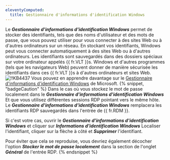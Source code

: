 ```yaml
---
eleventyComputed:
  title: Gestionnaire d'informations d'identification Windows
---
```

Le ***Gestionnaire d'informations d'identification Windows*** permet de stocker des identifiants, tels que des noms d'utilisateur et des mots de passe, que vous pouvez utiliser pour vous connecter à des sites Web ou à d'autres ordinateurs sur un réseau. En stockant vos identifiants, Windows peut vous connecter automatiquement à des sites Web ou à d'autres ordinateurs. Les identifiants sont sauvegardés dans des dossiers spéciaux sur votre ordinateur appelés {{ fr.VLT }}s. Windows et d'autres programmes (tels que les navigateurs Web) peuvent donner de manière sécurisée les identifiants dans ces {{ fr.VLT }}s à d'autres ordinateurs et sites Web.
![!!KB4437](https://cdnweb.devolutions.net/docs/docs_en_kb_KB4437.png)
Vous pouvez en apprendre davantage sur le [Gestionnaire d'informations d'identification Windows](https://msdn.microsoft.com/en-us/library/windows/desktop/aa374792(v=vs.85).aspx) de Microsoft.
{% snippet, "badgeCaution" %}
Dans le cas où vous stockez le mot de passe localement dans le ***Gestionnaire d'informations d'identification Windows*** Et que vous utilisez différentes sessions RDP pointant vers le même hôte. Le ***Gestionnaire d'informations d'identification Windows*** remplacera les identifiants RDP sauvegardés dans l'entrée de {{ fr.RDM }}.

Si c'est votre cas, ouvrir le ***Gestionnaire d'informations d'identification Windows*** et cliquer sur ***Informations d'identification Windows*** Localiser l'identifiant, cliquer sur la flèche à côté et ***Supprimer*** l'identifiant.

Pour éviter que cela se reproduise, vous devriez également décocher l'option ***Stocker le mot de passe localement*** dans la section de l'onglet ***Général*** de l'entrée RDP.
{% endsnippet %}

